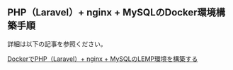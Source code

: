 ## PHP（Laravel）+ nginx + MySQLのDocker環境構築手順

詳細は以下の記事を参照ください。
<br>

[DockerでPHP（Laravel）+ nginx + MySQLのLEMP環境を構築する](https://qiita.com/hinako_n/items/f15646ea548bcdc8ac6c)
